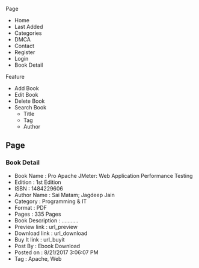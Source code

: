
Page
- Home
- Last Added
- Categories
- DMCA
- Contact
- Register
- Login
- Book Detail

Feature
- Add Book
- Edit Book
- Delete Book
- Search Book
    - Title
    - Tag
    - Author

## Page

### Book Detail

- Book Name : Pro Apache JMeter: Web Application Performance Testing
- Edition : 1st Edition
- ISBN : 1484229606
- Author Name : Sai Matam; Jagdeep Jain
- Category : Programming & IT
- Format : PDF
- Pages : 335 Pages
- Book Description : ...........
- Preview link : url_preview
- Download link : url_download
- Buy It link : url_buyit
- Post By : Ebook Download
- Posted on : 8/21/2017 3:06:07 PM
- Tag : Apache, Web